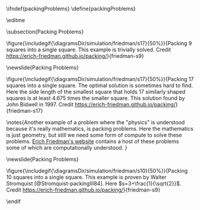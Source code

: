 \ifndef{packingProblems}
\define{packingProblems}

\editme

\subsection{Packing Problems}

\figure{\includegif{\diagramsDir/simulation/friedman/s17}{50%}}{Packing 9 squares into a single square. This example is trivially solved. Credit <https://erich-friedman.github.io/packing/>}{friedman-s9}

\newslide{Packing Problems}

\figure{\includegif{\diagramsDir/simulation/friedman/s17}{50%}}{Packing 17 squares into a single square. The optimal solution is sometimes hard to find. Here the side length of the smallest square that holds 17 similarly shaped squares is at least 4.675 times the smaller square. This solution found by John Bidwell in 1997. Credit <https://erich-friedman.github.io/packing/>}{friedman-s17}

\notes{Another example of a problem where the "physics" is understood because it's really mathematics, is packing problems. Here the mathematics is just geometry, but still we need some form of compute to solve these problems. [Erich Friedman's website](https://erich-friedman.github.io/packing/) contains a host of these problems some of which are computationally understood. }

\newslide{Packing Problems}

\figure{\includegif{\diagramsDir/simulation/friedman/s10}{50%}}{Packing 10 squares into a single square. This example is proven by Walter Stromquist [@Stromquist-packingIII84]. Here $s=3+\frac{1}{\sqrt{2}}$. Credit <https://erich-friedman.github.io/packing/>}{friedman-s9}



\endif
